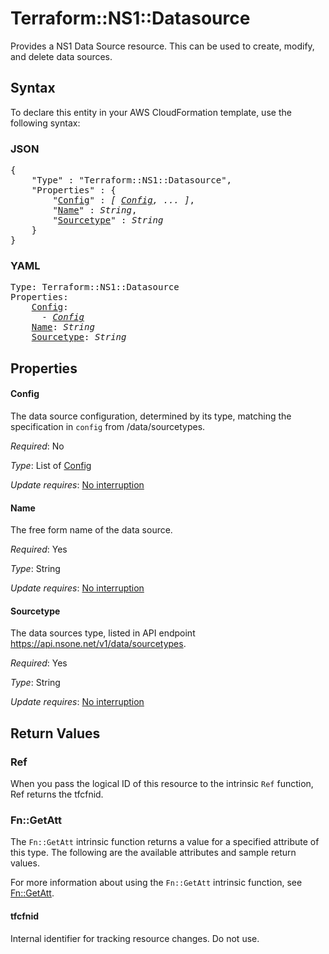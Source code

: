 # Terraform::NS1::Datasource

Provides a NS1 Data Source resource. This can be used to create, modify, and delete data sources.

## Syntax

To declare this entity in your AWS CloudFormation template, use the following syntax:

### JSON

<pre>
{
    "Type" : "Terraform::NS1::Datasource",
    "Properties" : {
        "<a href="#config" title="Config">Config</a>" : <i>[ <a href="config.md">Config</a>, ... ]</i>,
        "<a href="#name" title="Name">Name</a>" : <i>String</i>,
        "<a href="#sourcetype" title="Sourcetype">Sourcetype</a>" : <i>String</i>
    }
}
</pre>

### YAML

<pre>
Type: Terraform::NS1::Datasource
Properties:
    <a href="#config" title="Config">Config</a>: <i>
      - <a href="config.md">Config</a></i>
    <a href="#name" title="Name">Name</a>: <i>String</i>
    <a href="#sourcetype" title="Sourcetype">Sourcetype</a>: <i>String</i>
</pre>

## Properties

#### Config

The data source configuration, determined by its type,
matching the specification in `config` from /data/sourcetypes.

_Required_: No

_Type_: List of <a href="config.md">Config</a>

_Update requires_: [No interruption](https://docs.aws.amazon.com/AWSCloudFormation/latest/UserGuide/using-cfn-updating-stacks-update-behaviors.html#update-no-interrupt)

#### Name

The free form name of the data source.

_Required_: Yes

_Type_: String

_Update requires_: [No interruption](https://docs.aws.amazon.com/AWSCloudFormation/latest/UserGuide/using-cfn-updating-stacks-update-behaviors.html#update-no-interrupt)

#### Sourcetype

The data sources type, listed in API endpoint https://api.nsone.net/v1/data/sourcetypes.

_Required_: Yes

_Type_: String

_Update requires_: [No interruption](https://docs.aws.amazon.com/AWSCloudFormation/latest/UserGuide/using-cfn-updating-stacks-update-behaviors.html#update-no-interrupt)

## Return Values

### Ref

When you pass the logical ID of this resource to the intrinsic `Ref` function, Ref returns the tfcfnid.

### Fn::GetAtt

The `Fn::GetAtt` intrinsic function returns a value for a specified attribute of this type. The following are the available attributes and sample return values.

For more information about using the `Fn::GetAtt` intrinsic function, see [Fn::GetAtt](https://docs.aws.amazon.com/AWSCloudFormation/latest/UserGuide/intrinsic-function-reference-getatt.html).

#### tfcfnid

Internal identifier for tracking resource changes. Do not use.

